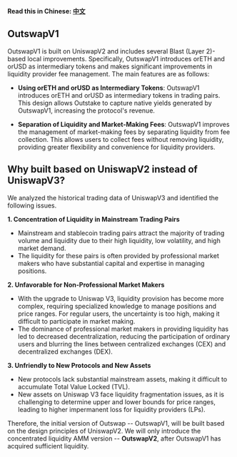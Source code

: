 **Read this in Chinese: [中文](README.cn.md)**

## OutswapV1

OutswapV1 is built on UniswapV2 and includes several Blast (Layer 2)-based local improvements. Specifically, OutswapV1 introduces orETH and orUSD as intermediary tokens and makes significant improvements in liquidity provider fee management. The main features are as follows:

+ **Using orETH and orUSD as Intermediary Tokens**: OutswapV1 introduces orETH and orUSD as intermediary tokens in trading pairs. This design allows Outstake to capture native yields generated by OutswapV1, increasing the protocol's revenue. 

+ **Separation of Liquidity and Market-Making Fees**: OutswapV1 improves the management of market-making fees by separating liquidity from fee collection. This allows users to collect fees without removing liquidity, providing greater flexibility and convenience for liquidity providers.

## Why built based on UniswapV2 instead of UniswapV3?

We analyzed the historical trading data of UniswapV3 and identified the following issues.

**1. Concentration of Liquidity in Mainstream Trading Pairs**
  + Mainstream and stablecoin trading pairs attract the majority of trading volume and liquidity due to their high liquidity, low volatility, and high market demand.
  + The liquidity for these pairs is often provided by professional market makers who have substantial capital and expertise in managing positions.

**2. Unfavorable for Non-Professional Market Makers**
  + With the upgrade to Uniswap V3, liquidity provision has become more complex, requiring specialized knowledge to manage positions and price ranges. For regular users, the uncertainty is too high, making it difficult to participate in market making.
  + The dominance of professional market makers in providing liquidity has led to decreased decentralization, reducing the participation of ordinary users and blurring the lines between centralized exchanges (CEX) and decentralized exchanges (DEX).

**3. Unfriendly to New Protocols and New Assets**
  + New protocols lack substantial mainstream assets, making it difficult to accumulate Total Value Locked (TVL).
  + New assets on Uniswap V3 face liquidity fragmentation issues, as it is challenging to determine upper and lower bounds for price ranges, leading to higher impermanent loss for liquidity providers (LPs).

Therefore, the initial version of Outswap -- OutswapV1, will be built based on the design principles of UniswapV2. We will only introduce the concentrated liquidity AMM version -- **OutswapV2**, after OutswapV1 has acquired sufficient liquidity.
